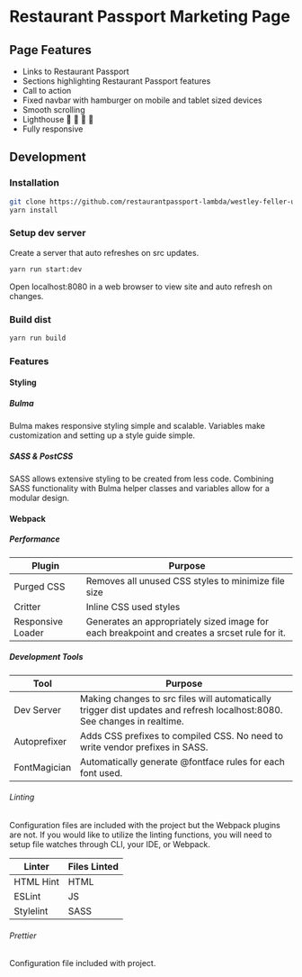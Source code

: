 # Restaurant Passport Marketing Page
## Page Features
* Links to Restaurant Passport
* Sections highlighting Restaurant Passport features
* Call to action
* Fixed navbar with hamburger on mobile and tablet sized devices
* Smooth scrolling
* Lighthouse :100: :100: :100: :100:
* Fully responsive

## Development
### Installation
```bash
git clone https://github.com/restaurantpassport-lambda/westley-feller-ui.git
yarn install
```
### Setup dev server
Create a server that auto refreshes on src updates.
```bash
yarn run start:dev
```
Open localhost:8080 in a web browser to view site and auto refresh on changes.

### Build dist
```bash
yarn run build
```

### Features
#### Styling
##### Bulma
Bulma makes responsive styling simple and scalable. Variables make customization and setting up a
 style guide simple.

##### SASS & PostCSS
SASS allows extensive styling to be created from less code. Combining SASS functionality with
 Bulma helper classes and variables allow for a modular design.

#### Webpack 
##### Performance
| Plugin  | Purpose |
| ------- | ------- |
| Purged CSS | Removes all unused CSS styles to minimize file size |
| Critter | Inline CSS used styles |
| Responsive Loader | Generates an appropriately sized image for each breakpoint and creates a srcset rule for it.

##### Development Tools
|Tool          | Purpose       |
| ------------ | ------------- |
| Dev Server   | Making changes to src files will automatically trigger dist updates and refresh localhost:8080. See changes in realtime. |
| Autoprefixer | Adds CSS prefixes to compiled CSS. No need to write vendor prefixes in SASS. |
| FontMagician | Automatically generate @fontface rules for each font used.

###### Linting
Configuration files are included with the project but the Webpack plugins are not. If you would
 like to utilize the linting functions, you will need to setup file watches through CLI, your IDE, or Webpack.

| Linter    | Files Linted |
| --------- | ------------ |
| HTML Hint | HTML         |
| ESLint    | JS           |
| Stylelint | SASS         |

###### Prettier
Configuration file included with project.
